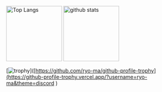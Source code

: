 <p align="left"> 
  <img alt="Top Langs" height="150px" src="https://github-readme-stats.vercel.app/api/top-langs/?username=hikobend&layout=compact&count_private=true&show_icons=true&theme=onedark" />
  <img alt="github stats" height="150px" src="https://github-readme-stats.vercel.app/api?username=hikobend&count_private=true&show_icons=true&show_icons=true&theme=onedark" />
</p>

[![trophy](https://github-profile-trophy.vercel.app/?username=hikobend&theme=onedark&column=7
)]([https://github.com/ryo-ma/github-profile-trophy](https://github-profile-trophy.vercel.app/?username=ryo-ma&theme=discord
)
